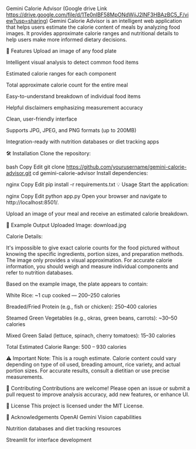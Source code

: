 Gemini Calorie Advisor  (Google drive Link https://drive.google.com/file/d/1Te0nIBF58MpONdWjiJ2lNF3HBAzBC5_F/view?usp=sharing)
Gemini Calorie Advisor is an intelligent web application that helps users estimate the calorie content of meals by analyzing food images. It provides approximate calorie ranges and nutritional details to help users make more informed dietary decisions.

🚀 Features
Upload an image of any food plate

Intelligent visual analysis to detect common food items

Estimated calorie ranges for each component

Total approximate calorie count for the entire meal

Easy-to-understand breakdown of individual food items

Helpful disclaimers emphasizing measurement accuracy

Clean, user-friendly interface

Supports JPG, JPEG, and PNG formats (up to 200MB)

Integration-ready with nutrition databases or diet tracking apps

🛠️ Installation
Clone the repository:

bash
Copy
Edit
git clone https://github.com/yourusername/gemini-calorie-advisor.git
cd gemini-calorie-advisor
Install dependencies:

nginx
Copy
Edit
pip install -r requirements.txt
💡 Usage
Start the application:

nginx
Copy
Edit
python app.py
Open your browser and navigate to http://localhost:8501/.

Upload an image of your meal and receive an estimated calorie breakdown.

📄 Example Output
Uploaded Image: download.jpg

Calorie Details:

It's impossible to give exact calorie counts for the food pictured without knowing the specific ingredients, portion sizes, and preparation methods. The image only provides a visual approximation. For accurate calorie information, you should weigh and measure individual components and refer to nutrition databases.

Based on the example image, the plate appears to contain:

White Rice: ~1 cup cooked — 200–250 calories

Breaded/Fried Protein (e.g., fish or chicken): 250–400 calories

Steamed Green Vegetables (e.g., okras, green beans, carrots): ~30–50 calories

Mixed Green Salad (lettuce, spinach, cherry tomatoes): 15–30 calories

Total Estimated Calorie Range: 500 – 930 calories

⚠️ Important Note: This is a rough estimate. Calorie content could vary depending on type of oil used, breading amount, rice variety, and actual portion sizes. For accurate results, consult a dietitian or use precise measurements.

🤝 Contributing
Contributions are welcome! Please open an issue or submit a pull request to improve analysis accuracy, add new features, or enhance UI.

📄 License
This project is licensed under the MIT License.

🙏 Acknowledgements
OpenAI Gemini Vision capabilities

Nutrition databases and diet tracking resources

Streamlit for interface development

